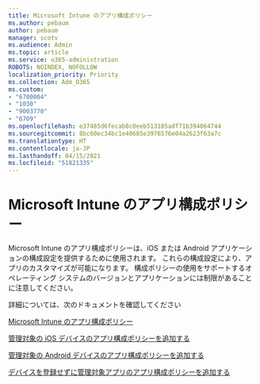 ```yaml
---
title: Microsoft Intune のアプリ構成ポリシー
ms.author: pebaum
author: pebaum
manager: scotv
ms.audience: Admin
ms.topic: article
ms.service: o365-administration
ROBOTS: NOINDEX, NOFOLLOW
localization_priority: Priority
ms.collection: Adm_O365
ms.custom:
- "6700004"
- "1030"
- "9003770"
- "6709"
ms.openlocfilehash: e37485d6fecab8c0eeb513185adf71b394064744
ms.sourcegitcommit: 8bc60ec34bc1e40685e3976576e04a2623f63a7c
ms.translationtype: HT
ms.contentlocale: ja-JP
ms.lasthandoff: 04/15/2021
ms.locfileid: "51821335"
---
```

# <a name="app-configuration-policies-for-microsoft-intune"></a>Microsoft Intune のアプリ構成ポリシー

Microsoft Intune のアプリ構成ポリシーは、iOS または Android アプリケーションの構成設定を提供するために使用されます。 これらの構成設定により、アプリのカスタマイズが可能になります。 構成ポリシーの使用をサポートするオペレーティング システムのバージョンとアプリケーションには制限があることに注意してください。

詳細については、次のドキュメントを確認してください

[Microsoft Intune のアプリ構成ポリシー](https://docs.microsoft.com/intune/app-configuration-policies-overview)  

[管理対象の iOS デバイスのアプリ構成ポリシーを追加する](https://docs.microsoft.com/intune/app-configuration-policies-use-ios)  

[管理対象の Android デバイスのアプリ構成ポリシーを追加する](https://docs.microsoft.com/intune/app-configuration-policies-use-android)

[デバイスを登録せずに管理対象アプリのアプリ構成ポリシーを追加する](https://docs.microsoft.com/intune/app-configuration-policies-managed-app)
